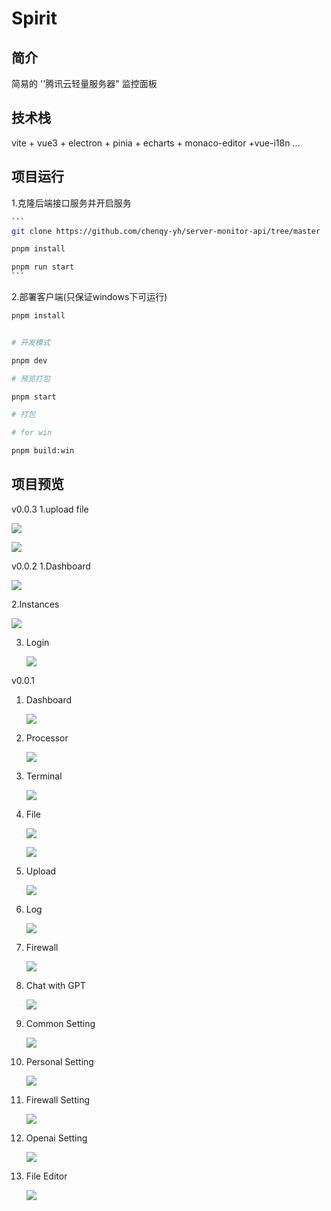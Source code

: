 

<h1>Spirit</h1>



<h2>简介</h2>


简易的 ''腾讯云轻量服务器" 监控面板



<h2>技术栈</h2>


vite + vue3 + electron + pinia + echarts + monaco-editor +vue-i18n ...



<h2>项目运行</h2>

  1.克隆后端接口服务并开启服务

~~~bash
```
git clone https://github.com/chenqy-yh/server-monitor-api/tree/master

pnpm install

pnpm run start
```
~~~

2.部署客户端(只保证windows下可运行)

```bash
pnpm install


# 开发模式

pnpm dev

# 预览打包

pnpm start

# 打包

# for win

pnpm build:win
```



<h2>项目预览</h2>


v0.0.3
1.upload file

  ![](https://server-monitor-readme-1300131488.cos.ap-beijing.myqcloud.com/readme%2Fv3%2Fe97bef2584aee3db28f80a97a0912a1.png)

  ![](https://server-monitor-readme-1300131488.cos.ap-beijing.myqcloud.com/readme%2Fv3%2Fc68e1bd2b76ac7ed996c4205da4face.png)

v0.0.2
1.Dashboard

   ![](https://server-monitor-readme-1300131488.cos.ap-beijing.myqcloud.com/readme%2Fv2%2Fdashboard.png)

2.Instances

   ![](https://server-monitor-readme-1300131488.cos.ap-beijing.myqcloud.com/readme%2Fv2%2Finstances.png)

3. Login

   ![](https://server-monitor-readme-1300131488.cos.ap-beijing.myqcloud.com/readme%2Fv2%2Flogin.png)


v0.0.1

1. Dashboard

   ![](https://server-monitor-readme-1300131488.cos.ap-beijing.myqcloud.com/readme%2Findex.png)

2. Processor

   ![](https://server-monitor-readme-1300131488.cos.ap-beijing.myqcloud.com/readme%2Fprocessor.png)

3. Terminal

   ![](https://server-monitor-readme-1300131488.cos.ap-beijing.myqcloud.com/readme%2Fterminal.png)

4. File

   ![](https://server-monitor-readme-1300131488.cos.ap-beijing.myqcloud.com/readme%2Ffile.png)

   ![](https://server-monitor-readme-1300131488.cos.ap-beijing.myqcloud.com/readme%2Fmkfile.png)



5. Upload

   ![](https://server-monitor-readme-1300131488.cos.ap-beijing.myqcloud.com/readme%2Fupload.png)

6. Log

   ![](https://server-monitor-readme-1300131488.cos.ap-beijing.myqcloud.com/readme%2Flog.png)

7. Firewall

   ![](https://server-monitor-readme-1300131488.cos.ap-beijing.myqcloud.com/readme%2Ffirewall.png)

8. Chat with GPT

   ![](https://server-monitor-readme-1300131488.cos.ap-beijing.myqcloud.com/readme%2Fchatgpt.png)



9. Common Setting

   ![](https://server-monitor-readme-1300131488.cos.ap-beijing.myqcloud.com/readme%2Fcommon-setting.png)

10. Personal Setting

    ![](https://server-monitor-readme-1300131488.cos.ap-beijing.myqcloud.com/readme%2Fpersonal-setting.png)

11. Firewall Setting

    ![](https://server-monitor-readme-1300131488.cos.ap-beijing.myqcloud.com/readme%2Ffirewall-setting-for-tc.png)

12. Openai Setting

    ![](https://server-monitor-readme-1300131488.cos.ap-beijing.myqcloud.com/readme%2Fopenai-setting.png)

13. File Editor

    ![](https://server-monitor-readme-1300131488.cos.ap-beijing.myqcloud.com/readme%2Feditor.png)
